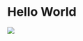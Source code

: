<html>
<head>
<title>Hi</title>
</head>
<body>
<h1>Hello World</h1>
<img src="/home/hannan-20/Downloads/DP_img.jpeg">
</body>
</html>
